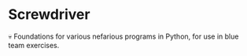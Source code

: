 # Screwdriver
💀 Foundations for various nefarious programs in Python, for use in blue team exercises.
